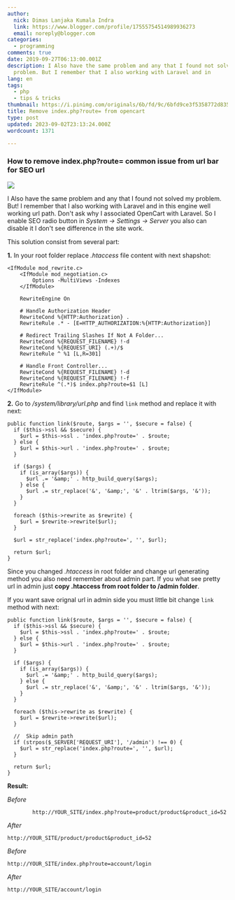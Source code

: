 ```yaml
---
author:
  nick: Dimas Lanjaka Kumala Indra
  link: https://www.blogger.com/profile/17555754514989936273
  email: noreply@blogger.com
categories:
  - programming
comments: true
date: 2019-09-27T06:13:00.001Z
description: I Also have the same problem and any that I found not solved my
  problem. But I remember that I also working with Laravel and in
lang: en
tags:
  - php
  - tips & tricks
thumbnail: https://i.pinimg.com/originals/6b/fd/9c/6bfd9ce3f5358772d835bc0f03fa26be.png
title: Remove index.php?route= from opencart
type: post
updated: 2023-09-02T23:13:24.000Z
wordcount: 1371

---
```


<h3>How to remove index.php?route= common issue from url bar for SEO url</h3><img src="https://i.pinimg.com/originals/6b/fd/9c/6bfd9ce3f5358772d835bc0f03fa26be.png"><p>    I Also have the same problem and any that I found not solved my problem. But!     I remember that I also working with Laravel and in this engine well working     url path. Don't ask why I associated OpenCart with Laravel. So I enable SEO     radio button in <em>System -&gt; Settings -&gt; Server</em> you also can     disable it I don't see difference in the site work. </p><p>    This solution consist from several part: </p><p>    <strong>1.</strong>    In your root folder replace <em>.htaccess</em> file content with next     shapshot: </p><pre><code>&lt;IfModule mod_rewrite.c&gt;<br>    &lt;IfModule mod_negotiation.c&gt;<br>        Options -MultiViews -Indexes<br>    &lt;/IfModule&gt;<br><br>    RewriteEngine On<br><br>    # Handle Authorization Header<br>    RewriteCond %{HTTP:Authorization} .<br>    RewriteRule .* - [E=HTTP_AUTHORIZATION:%{HTTP:Authorization}]<br><br>    # Redirect Trailing Slashes If Not A Folder...<br>    RewriteCond %{REQUEST_FILENAME} !-d<br>    RewriteCond %{REQUEST_URI} (.+)/$<br>    RewriteRule ^ %1 [L,R=301]<br><br>    # Handle Front Controller...<br>    RewriteCond %{REQUEST_FILENAME} !-d<br>    RewriteCond %{REQUEST_FILENAME} !-f<br>    RewriteRule ^(.*)$ index.php?route=$1 [L]<br>&lt;/IfModule&gt;</code></pre><p>    <strong>2.</strong>    Go to <em>/system/library/url.php</em> and find <code>link</code> method     and replace it with next: </p><pre><code>public function link($route, $args = '', $secure = false) {<br>  if ($this-&gt;ssl &amp;&amp; $secure) {<br>    $url = $this-&gt;ssl . 'index.php?route=' . $route;<br>  } else {<br>    $url = $this-&gt;url . 'index.php?route=' . $route;<br>  }<br><br>  if ($args) {<br>    if (is_array($args)) {<br>      $url .= '&amp;amp;' . http_build_query($args);<br>    } else {<br>      $url .= str_replace('&amp;', '&amp;amp;', '&amp;' . ltrim($args, '&amp;'));<br>    }<br>  }<br><br>  foreach ($this-&gt;rewrite as $rewrite) {<br>    $url = $rewrite-&gt;rewrite($url);<br>  }<br><br>  $url = str_replace('index.php?route=', '', $url);<br><br>  return $url; <br>}</code></pre><p>    Since you changed <em>.htaccess</em> in root folder and change url     generating method you also need remember about admin part. If you what see pretty url in admin just    <strong>copy .htaccess from root folder to /admin folder</strong>. </p><p>If you want save orignal url in admin side you must little bit change    <code>link</code> method with next: </p><pre><code>public function link($route, $args = '', $secure = false) {<br>  if ($this-&gt;ssl &amp;&amp; $secure) {<br>    $url = $this-&gt;ssl . 'index.php?route=' . $route;<br>  } else {<br>    $url = $this-&gt;url . 'index.php?route=' . $route;<br>  }<br><br>  if ($args) {<br>    if (is_array($args)) {<br>      $url .= '&amp;amp;' . http_build_query($args);<br>    } else {<br>      $url .= str_replace('&amp;', '&amp;amp;', '&amp;' . ltrim($args, '&amp;'));<br>    }<br>  }<br><br>  foreach ($this-&gt;rewrite as $rewrite) {<br>    $url = $rewrite-&gt;rewrite($url);<br>  }<br><br>  //  Skip admin path<br>  if (strpos($_SERVER['REQUEST_URI'], '/admin') !== 0) {<br>    $url = str_replace('index.php?route=', '', $url);<br>  }<br><br>  return $url; <br>}</code></pre><p>    <strong>Result:</strong></p><p>    <em>Before</em></p><p>    <code>        http://YOUR_SITE/index.php?route=product/product&amp;product_id=52     </code></p><p>    <em>After</em></p><p>    <code>http://YOUR_SITE/product/product&amp;product_id=52</code></p><p>    <em>Before</em></p><p>    <code>http://YOUR_SITE/index.php?route=account/login</code></p><p>    <em>After</em></p><p>    <code>http://YOUR_SITE/account/login</code></p>